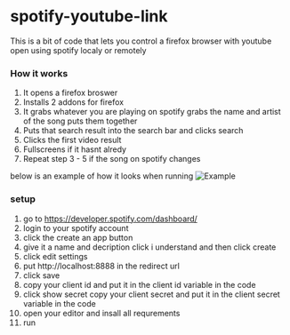 # spotify-youtube-link
This is a bit of code that lets you control a firefox browser with youtube open using spotify localy or remotely

### How it works
1. It opens a firefox broswer
2. Installs 2 addons for firefox
3. It grabs whatever you are playing on spotify grabs the name and artist of the song puts them together
4. Puts that search result into the search bar and clicks search
5. Clicks the first video result
6. Fullscreens if it hasnt alredy
7. Repeat step 3 - 5 if the song on spotify changes

below is an example of how it looks when running
![Example](https://github.com/acidchu/spotify-youtube-link/blob/main/img.png?raw=true)



### setup
1. go to https://developer.spotify.com/dashboard/
2. login to your spotify account 
3. click the create an app button
4. give it a name and decription click i understand and then click create
5. click edit settings
6. put http://localhost:8888 in the redirect url
7. click save
8. copy your client id and put it in the client id variable in the code
9. click show secret copy your client secret and put it in the client secret variable in the code
10. open your editor and insall all requrements
11. run

